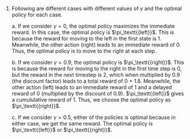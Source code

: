 1. Following are different cases with different values of $\gamma$ and the optimal policy for each case.

    a. If we consider $\gamma = 0$, the optimal policy maximizes the immediate reward. In this case, the optimal policy is $\pi_\textt{{left}}$. This is because the reward for moving to the left in the first state is 1. Meanwhile, the other action (right) leads to an immediate reward of 0. Thus, the optimal policy is to move to the right at each step.

    b. If we consider $\gamma = 0.9$, the optimal policy is $\pi_\textt{{right}}$. This is because the reward for moving to the right in the first time step is 0, but the reward in the next timestep is 2, which when multiplied by 0.9 (the discount factor) leads to a total reward of 0 + 1.8. Meanwhile, the other action (left) leads to an immediate reward of 1 and a delayed reward of 0 (multiplied by the discount of 0.9). $\pi_\textt{{left}}$ gives a cumululative reward of 1. Thus, we choose the optimal policy as $\pi_\textt{{right}}$.

    c. If we consider $\gamma = 0.5$, either of the policies is optimal because in either case, we get the same reward. The optimal policy is $\pi_\textt{{left}}$ or $\pi_\textt{{right}}$.
